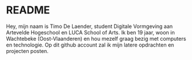 # README

Hey, mijn naam is Timo De Laender, student Digitale Vormgeving aan Artevelde Hogeschool en LUCA School of Arts.
Ik ben 19 jaar, woon in Wachtebeke (Oost-Vlaanderen) en hou mezelf graag bezig met computers en technologie.
Op dit github account zal ik mijn latere opdrachten en projecten posten.
